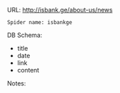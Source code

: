 URL: http://isbank.ge/about-us/news

    Spider name: isbankge

DB Schema:
- title
- date
- link
- content

Notes: